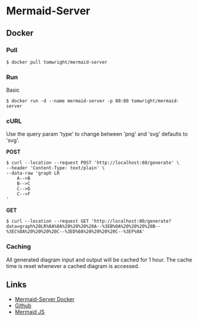  

# Mermaid-Server

## Docker

### Pull

```shell
$ docker pull tomwright/mermaid-server
```

### Run

Basic

```shell
$ docker run -d --name mermaid-server -p 80:80 tomwright/mermaid-server
```

### cURL

Use the query param 'type' to change between 'png' and 'svg' defaults to 'svg'.

**POST**

```shell
$ curl --location --request POST 'http://localhost:80/generate' \
--header 'Content-Type: text/plain' \
--data-raw 'graph LR
    A-->B
    B-->C
    C-->D
    C-->F
'
```

**GET**

```shell
$ curl --location --request GET 'http://localhost:80/generate?data=graph%20LR%0A%0A%20%20%20%20A--%3EB%0A%20%20%20%20B--%3EC%0A%20%20%20%20C--%3ED%0A%20%20%20%20C--%3EF%0A'

```

### Caching

All generated diagram input and output will be cached for 1 hour. The cache time is reset whenever a cached diagram is accessed.

## Links

* [Mermaid-Server Docker](https://hub.docker.com/r/tomwright/mermaid-server)
* [Github](https://github.com/TomWright/mermaid-server)
* [Mermaid JS](https://mermaid-js.github.io/mermaid/#/)